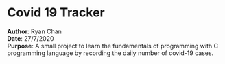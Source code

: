 # Covid 19 Tracker  
**Author**: Ryan Chan  
**Date**: 27/7/2020  
**Purpose**: A small project to learn the fundamentals of programming with C programming language by recording the daily number of covid-19 cases. 
